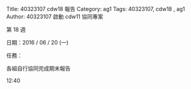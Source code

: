 Title: 40323107 cdw18 報告
Category: ag1
Tags: 40323107, cdw18 , ag1
Author: 40323107
啟動 cdw11 協同專案

<!-- PELICAN_END_SUMMARY -->

第 18 週

日期：2016 / 06 / 20 (一)

任務：

各組自行協同完成期末報告

12:40